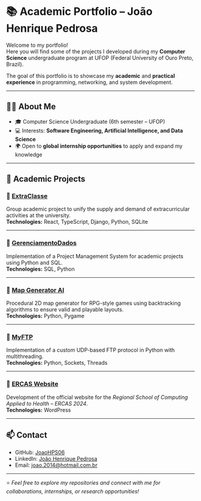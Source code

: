 # 📚 Academic Portfolio – João Henrique Pedrosa  

Welcome to my portfolio!  
Here you will find some of the projects I developed during my **Computer Science** undergraduate program at UFOP (Federal University of Ouro Preto, Brazil).  

The goal of this portfolio is to showcase my **academic** and **practical experience** in programming, networking, and system development.  

---

## 👨‍💻 About Me  
- 🎓 Computer Science Undergraduate (6th semester – UFOP)  
- 💻 Interests: **Software Engineering, Artificial Intelligence, and Data Science**  
- 🌍 Open to **global internship opportunities** to apply and expand my knowledge  

---

## 📂 Academic Projects  

### 🔹 [ExtraClasse](./ExtraClasse)  
Group academic project to unify the supply and demand of extracurricular activities at the university.  
**Technologies:** React, TypeScript, Django, Python, SQLite  

---

### 🔹 [GerenciamentoDados](./GerenciamentoDados)  
Implementation of a Project Management System for academic projects using Python and SQL.  
**Technologies:** SQL, Python  

---

### 🔹 [Map Generator AI](./MapGeneratorIA)  
Procedural 2D map generator for RPG-style games using backtracking algorithms to ensure valid and playable layouts.  
**Technologies:** Python, Pygame  

---

### 🔹 [MyFTP](./MyFTP)  
Implementation of a custom UDP-based FTP protocol in Python with multithreading.  
**Technologies:** Python, Sockets, Threads  

---

### 🔹 [ERCAS Website](./SiteErcas)  
Development of the official website for the *Regional School of Computing Applied to Health – ERCAS 2024*.  
**Technologies:** WordPress  

---

## 📫 Contact  
- GitHub: [JoaoHPS06](https://github.com/JoaoHPS06)  
- LinkedIn: [João Henrique Pedrosa](https://www.linkedin.com/in/jo%C3%A3o-henrique-pedrosa-487263296/)  
- Email: joao.2014@hotmail.com.br  

---

⭐ *Feel free to explore my repositories and connect with me for collaborations, internships, or research opportunities!*  
